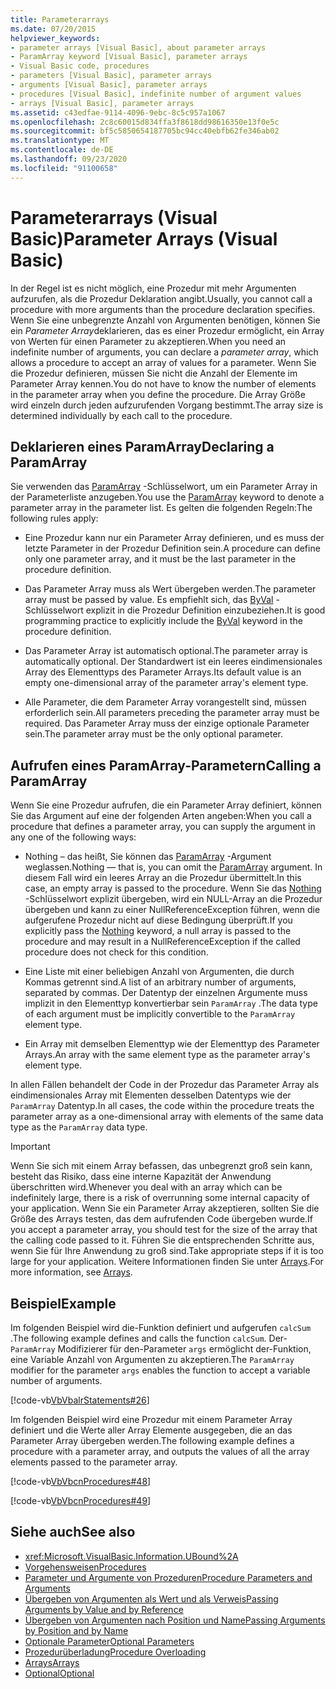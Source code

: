 ```yaml
---
title: Parameterarrays
ms.date: 07/20/2015
helpviewer_keywords:
- parameter arrays [Visual Basic], about parameter arrays
- ParamArray keyword [Visual Basic], parameter arrays
- Visual Basic code, procedures
- parameters [Visual Basic], parameter arrays
- arguments [Visual Basic], parameter arrays
- procedures [Visual Basic], indefinite number of argument values
- arrays [Visual Basic], parameter arrays
ms.assetid: c43edfae-9114-4096-9ebc-8c5c957a1067
ms.openlocfilehash: 2c8c60015d834ffa3f8618dd98616350e13f0e5c
ms.sourcegitcommit: bf5c5850654187705bc94cc40ebfb62fe346ab02
ms.translationtype: MT
ms.contentlocale: de-DE
ms.lasthandoff: 09/23/2020
ms.locfileid: "91100658"
---
```

# <a name="parameter-arrays-visual-basic"></a><span data-ttu-id="fbdd7-102">Parameterarrays (Visual Basic)</span><span class="sxs-lookup"><span data-stu-id="fbdd7-102">Parameter Arrays (Visual Basic)</span></span>

<span data-ttu-id="fbdd7-103">In der Regel ist es nicht möglich, eine Prozedur mit mehr Argumenten aufzurufen, als die Prozedur Deklaration angibt.</span><span class="sxs-lookup"><span data-stu-id="fbdd7-103">Usually, you cannot call a procedure with more arguments than the procedure declaration specifies.</span></span> <span data-ttu-id="fbdd7-104">Wenn Sie eine unbegrenzte Anzahl von Argumenten benötigen, können Sie ein *Parameter Array*deklarieren, das es einer Prozedur ermöglicht, ein Array von Werten für einen Parameter zu akzeptieren.</span><span class="sxs-lookup"><span data-stu-id="fbdd7-104">When you need an indefinite number of arguments, you can declare a *parameter array*, which allows a procedure to accept an array of values for a parameter.</span></span> <span data-ttu-id="fbdd7-105">Wenn Sie die Prozedur definieren, müssen Sie nicht die Anzahl der Elemente im Parameter Array kennen.</span><span class="sxs-lookup"><span data-stu-id="fbdd7-105">You do not have to know the number of elements in the parameter array when you define the procedure.</span></span> <span data-ttu-id="fbdd7-106">Die Array Größe wird einzeln durch jeden aufzurufenden Vorgang bestimmt.</span><span class="sxs-lookup"><span data-stu-id="fbdd7-106">The array size is determined individually by each call to the procedure.</span></span>  
  
## <a name="declaring-a-paramarray"></a><span data-ttu-id="fbdd7-107">Deklarieren eines ParamArray</span><span class="sxs-lookup"><span data-stu-id="fbdd7-107">Declaring a ParamArray</span></span>  

 <span data-ttu-id="fbdd7-108">Sie verwenden das [ParamArray](../../../language-reference/modifiers/paramarray.md) -Schlüsselwort, um ein Parameter Array in der Parameterliste anzugeben.</span><span class="sxs-lookup"><span data-stu-id="fbdd7-108">You use the [ParamArray](../../../language-reference/modifiers/paramarray.md) keyword to denote a parameter array in the parameter list.</span></span> <span data-ttu-id="fbdd7-109">Es gelten die folgenden Regeln:</span><span class="sxs-lookup"><span data-stu-id="fbdd7-109">The following rules apply:</span></span>  
  
- <span data-ttu-id="fbdd7-110">Eine Prozedur kann nur ein Parameter Array definieren, und es muss der letzte Parameter in der Prozedur Definition sein.</span><span class="sxs-lookup"><span data-stu-id="fbdd7-110">A procedure can define only one parameter array, and it must be the last parameter in the procedure definition.</span></span>  
  
- <span data-ttu-id="fbdd7-111">Das Parameter Array muss als Wert übergeben werden.</span><span class="sxs-lookup"><span data-stu-id="fbdd7-111">The parameter array must be passed by value.</span></span> <span data-ttu-id="fbdd7-112">Es empfiehlt sich, das [ByVal](../../../language-reference/modifiers/byval.md) -Schlüsselwort explizit in die Prozedur Definition einzubeziehen.</span><span class="sxs-lookup"><span data-stu-id="fbdd7-112">It is good programming practice to explicitly include the [ByVal](../../../language-reference/modifiers/byval.md) keyword in the procedure definition.</span></span>  
  
- <span data-ttu-id="fbdd7-113">Das Parameter Array ist automatisch optional.</span><span class="sxs-lookup"><span data-stu-id="fbdd7-113">The parameter array is automatically optional.</span></span> <span data-ttu-id="fbdd7-114">Der Standardwert ist ein leeres eindimensionales Array des Elementtyps des Parameter Arrays.</span><span class="sxs-lookup"><span data-stu-id="fbdd7-114">Its default value is an empty one-dimensional array of the parameter array's element type.</span></span>  
  
- <span data-ttu-id="fbdd7-115">Alle Parameter, die dem Parameter Array vorangestellt sind, müssen erforderlich sein.</span><span class="sxs-lookup"><span data-stu-id="fbdd7-115">All parameters preceding the parameter array must be required.</span></span> <span data-ttu-id="fbdd7-116">Das Parameter Array muss der einzige optionale Parameter sein.</span><span class="sxs-lookup"><span data-stu-id="fbdd7-116">The parameter array must be the only optional parameter.</span></span>  
  
## <a name="calling-a-paramarray"></a><span data-ttu-id="fbdd7-117">Aufrufen eines ParamArray-Parametern</span><span class="sxs-lookup"><span data-stu-id="fbdd7-117">Calling a ParamArray</span></span>  

 <span data-ttu-id="fbdd7-118">Wenn Sie eine Prozedur aufrufen, die ein Parameter Array definiert, können Sie das Argument auf eine der folgenden Arten angeben:</span><span class="sxs-lookup"><span data-stu-id="fbdd7-118">When you call a procedure that defines a parameter array, you can supply the argument in any one of the following ways:</span></span>  
  
- <span data-ttu-id="fbdd7-119">Nothing – das heißt, Sie können das [ParamArray](../../../language-reference/modifiers/paramarray.md) -Argument weglassen.</span><span class="sxs-lookup"><span data-stu-id="fbdd7-119">Nothing — that is, you can omit the [ParamArray](../../../language-reference/modifiers/paramarray.md) argument.</span></span> <span data-ttu-id="fbdd7-120">In diesem Fall wird ein leeres Array an die Prozedur übermittelt.</span><span class="sxs-lookup"><span data-stu-id="fbdd7-120">In this case, an empty array is passed to the procedure.</span></span> <span data-ttu-id="fbdd7-121">Wenn Sie das [Nothing](../../../language-reference/nothing.md) -Schlüsselwort explizit übergeben, wird ein NULL-Array an die Prozedur übergeben und kann zu einer NullReferenceException führen, wenn die aufgerufene Prozedur nicht auf diese Bedingung überprüft.</span><span class="sxs-lookup"><span data-stu-id="fbdd7-121">If you explicitly pass the [Nothing](../../../language-reference/nothing.md) keyword, a null array is passed to the procedure and may result in a NullReferenceException if the called procedure does not check for this condition.</span></span>
  
- <span data-ttu-id="fbdd7-122">Eine Liste mit einer beliebigen Anzahl von Argumenten, die durch Kommas getrennt sind.</span><span class="sxs-lookup"><span data-stu-id="fbdd7-122">A list of an arbitrary number of arguments, separated by commas.</span></span> <span data-ttu-id="fbdd7-123">Der Datentyp der einzelnen Argumente muss implizit in den Elementtyp konvertierbar sein `ParamArray` .</span><span class="sxs-lookup"><span data-stu-id="fbdd7-123">The data type of each argument must be implicitly convertible to the `ParamArray` element type.</span></span>  
  
- <span data-ttu-id="fbdd7-124">Ein Array mit demselben Elementtyp wie der Elementtyp des Parameter Arrays.</span><span class="sxs-lookup"><span data-stu-id="fbdd7-124">An array with the same element type as the parameter array's element type.</span></span>  
  
 <span data-ttu-id="fbdd7-125">In allen Fällen behandelt der Code in der Prozedur das Parameter Array als eindimensionales Array mit Elementen desselben Datentyps wie der `ParamArray` Datentyp.</span><span class="sxs-lookup"><span data-stu-id="fbdd7-125">In all cases, the code within the procedure treats the parameter array as a one-dimensional array with elements of the same data type as the `ParamArray` data type.</span></span>  
  
> [!IMPORTANT]
> <span data-ttu-id="fbdd7-126">Wenn Sie sich mit einem Array befassen, das unbegrenzt groß sein kann, besteht das Risiko, dass eine interne Kapazität der Anwendung überschritten wird.</span><span class="sxs-lookup"><span data-stu-id="fbdd7-126">Whenever you deal with an array which can be indefinitely large, there is a risk of overrunning some internal capacity of your application.</span></span> <span data-ttu-id="fbdd7-127">Wenn Sie ein Parameter Array akzeptieren, sollten Sie die Größe des Arrays testen, das dem aufrufenden Code übergeben wurde.</span><span class="sxs-lookup"><span data-stu-id="fbdd7-127">If you accept a parameter array, you should test for the size of the array that the calling code passed to it.</span></span> <span data-ttu-id="fbdd7-128">Führen Sie die entsprechenden Schritte aus, wenn Sie für Ihre Anwendung zu groß sind.</span><span class="sxs-lookup"><span data-stu-id="fbdd7-128">Take appropriate steps if it is too large for your application.</span></span> <span data-ttu-id="fbdd7-129">Weitere Informationen finden Sie unter [Arrays](../arrays/index.md).</span><span class="sxs-lookup"><span data-stu-id="fbdd7-129">For more information, see [Arrays](../arrays/index.md).</span></span>  
  
## <a name="example"></a><span data-ttu-id="fbdd7-130">Beispiel</span><span class="sxs-lookup"><span data-stu-id="fbdd7-130">Example</span></span>  

 <span data-ttu-id="fbdd7-131">Im folgenden Beispiel wird die-Funktion definiert und aufgerufen `calcSum` .</span><span class="sxs-lookup"><span data-stu-id="fbdd7-131">The following example defines and calls the function `calcSum`.</span></span> <span data-ttu-id="fbdd7-132">Der- `ParamArray` Modifizierer für den-Parameter `args` ermöglicht der-Funktion, eine Variable Anzahl von Argumenten zu akzeptieren.</span><span class="sxs-lookup"><span data-stu-id="fbdd7-132">The `ParamArray` modifier for the parameter `args` enables the function to accept a variable number of arguments.</span></span>  
  
 [!code-vb[VbVbalrStatements#26](~/samples/snippets/visualbasic/VS_Snippets_VBCSharp/VbVbalrStatements/VB/Class1.vb#26)]  
  
 <span data-ttu-id="fbdd7-133">Im folgenden Beispiel wird eine Prozedur mit einem Parameter Array definiert und die Werte aller Array Elemente ausgegeben, die an das Parameter Array übergeben werden.</span><span class="sxs-lookup"><span data-stu-id="fbdd7-133">The following example defines a procedure with a parameter array, and outputs the values of all the array elements passed to the parameter array.</span></span>  
  
 [!code-vb[VbVbcnProcedures#48](~/samples/snippets/visualbasic/VS_Snippets_VBCSharp/VbVbcnProcedures/VB/Class1.vb#48)]  
  
 [!code-vb[VbVbcnProcedures#49](~/samples/snippets/visualbasic/VS_Snippets_VBCSharp/VbVbcnProcedures/VB/Class1.vb#49)]  
  
## <a name="see-also"></a><span data-ttu-id="fbdd7-134">Siehe auch</span><span class="sxs-lookup"><span data-stu-id="fbdd7-134">See also</span></span>

- <xref:Microsoft.VisualBasic.Information.UBound%2A>
- [<span data-ttu-id="fbdd7-135">Vorgehensweisen</span><span class="sxs-lookup"><span data-stu-id="fbdd7-135">Procedures</span></span>](./index.md)
- [<span data-ttu-id="fbdd7-136">Parameter und Argumente von Prozeduren</span><span class="sxs-lookup"><span data-stu-id="fbdd7-136">Procedure Parameters and Arguments</span></span>](./procedure-parameters-and-arguments.md)
- [<span data-ttu-id="fbdd7-137">Übergeben von Argumenten als Wert und als Verweis</span><span class="sxs-lookup"><span data-stu-id="fbdd7-137">Passing Arguments by Value and by Reference</span></span>](./passing-arguments-by-value-and-by-reference.md)
- [<span data-ttu-id="fbdd7-138">Übergeben von Argumenten nach Position und Name</span><span class="sxs-lookup"><span data-stu-id="fbdd7-138">Passing Arguments by Position and by Name</span></span>](./passing-arguments-by-position-and-by-name.md)
- [<span data-ttu-id="fbdd7-139">Optionale Parameter</span><span class="sxs-lookup"><span data-stu-id="fbdd7-139">Optional Parameters</span></span>](./optional-parameters.md)
- [<span data-ttu-id="fbdd7-140">Prozedurüberladung</span><span class="sxs-lookup"><span data-stu-id="fbdd7-140">Procedure Overloading</span></span>](./procedure-overloading.md)
- [<span data-ttu-id="fbdd7-141">Arrays</span><span class="sxs-lookup"><span data-stu-id="fbdd7-141">Arrays</span></span>](../arrays/index.md)
- [<span data-ttu-id="fbdd7-142">Optional</span><span class="sxs-lookup"><span data-stu-id="fbdd7-142">Optional</span></span>](../../../language-reference/modifiers/optional.md)
